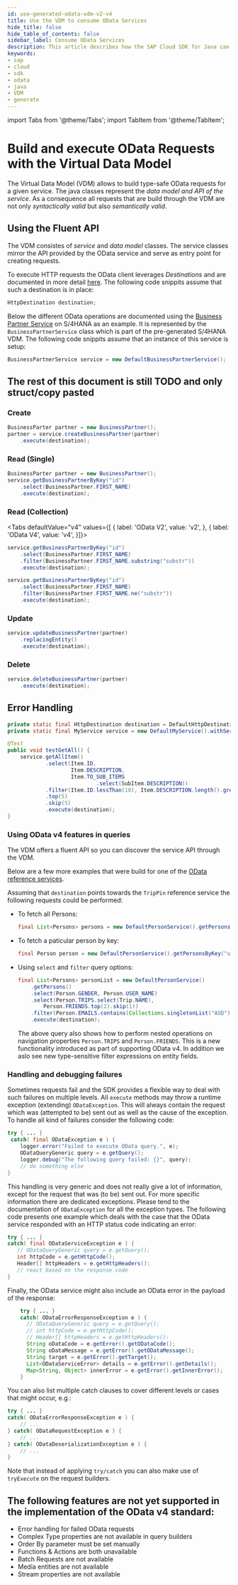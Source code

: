 ```yaml
---
id: use-generated-odata-vdm-v2-v4
title: Use the VDM to consume OData Services
hide_title: false
hide_table_of_contents: false
sidebar_label: Consume OData Services
description: This article describes how the SAP Cloud SDK for Java can be used to build and run OData requests.
keywords:
- sap
- cloud
- sdk
- odata
- java
- VDM
- generate
---
```


import Tabs from '@theme/Tabs';
import TabItem from '@theme/TabItem';

# Build and execute OData Requests with the Virtual Data Model #

The Virtual Data Model (VDM) allows to build type-safe OData requests for a given service. The java classes represent the _data model and API of the service_. As a consequence all requests that are build through the VDM are not only _syntactically valid_ but also _semantically valid_.

## Using the Fluent API ##

The VDM consistes of _service_ and _data model_ classes. The service classes mirror the API provided by the OData service and serve as entry point for creating requests.

To execute HTTP requests the OData client leverages _Destinations_ and are documented in more detail [here](/docs/java/features/connectivity). The following code snippits assume that such a destination is in place:

```JAVA
HttpDestination destination;
```

Below the different OData operations are documented using the [Business Partner Service](https://api.sap.com/api/API_BUSINESS_PARTNER/resource) on S/4HANA as an example. It is represented by the `BusinessPartnerService` class which is part of the pre-generated S/4HANA VDM. The following code snippits assume that an instance of this service is setup:

```JAVA
BusinessPartnerService service = new DefaultBusinessPartnerService();
```

## The rest of this document is still TODO and only struct/copy pasted ##

### Create ###

```JAVA
BusinessParter partner = new BusinessPartner();
partner = service.createBusinessPartner(partner)
    .execute(destination);
```

### Read (Single) ###

```JAVA
BusinessParter partner = new BusinessPartner();
service.getBusinessPartnerByKey("id")
    .select(BusinessPartner.FIRST_NAME)
    .execute(destination);
```

### Read (Collection) ###

<Tabs defaultValue="v4" values={[
{ label: 'OData V2', value: 'v2', },
{ label: 'OData V4', value: 'v4', }]}>
<TabItem value="v4">

```JAVA
service.getBusinessPartnerByKey("id")
    .select(BusinessPartner.FIRST_NAME)
    .filter(BusinessPartner.FIRST_NAME.substring("substr"))
    .execute(destination);
```

</TabItem>
<TabItem value="v2">

```JAVA
service.getBusinessPartnerByKey("id")
    .select(BusinessPartner.FIRST_NAME)
    .filter(BusinessPartner.FIRST_NAME.ne("substr"))
    .execute(destination);
```

</TabItem>
</Tabs>

### Update ###

```JAVA
service.updateBusinessPartner(partner)
    .replacingEntity()
    .execute(destination);
```

### Delete ###

```JAVA
service.deleteBusinessPartner(partner)
    .execute(destination);
```

## Error Handling

```Java
private static final HttpDestination destination = DefaultHttpDestination.builder("https://my.service.url").build();
private static final MyService service = new DefaultMyService().withServicePath("/my/base/path");

@Test
public void testGetAll() {
    service.getAllItem()
            .select(Item.ID,
                    Item.DESCRIPTION,
                    Item.TO_SUB_ITEMS
                            .select(SubItem.DESCRIPTION))
            .filter(Item.ID.lessThan(10), Item.DESCRIPTION.length().greaterThan(20))
            .top(5)
            .skip(5)
            .execute(destination);
}
```

### Using OData v4 features in queries

The VDM offers a fluent API so you can discover the service API through the VDM.

Below are a few more examples that were build for one of the [OData reference services](https://www.odata.org/odata-services/).

Assuming that `destination` points towards the `TripPin` reference service the following requests could be performed:
* To fetch all Persons:
  ```java
  final List<Persons> persons = new DefaultPersonService().getPersons().execute(destination);
  ```
* To fetch a paticular person by key:
    ```java
    final Person person = new DefaultPersonService().getPersonsByKey("userName").execute(destination);
    ```
* Using `select` and `filter` query options:
    ```java
    final List<Persons> personList = new DefaultPersonService()
        .getPersons()
        .select(Person.GENDER, Person.USER_NAME)
        .select(Person.TRIPS.select(Trip.NAME),
            Person.FRIENDS.top(2).skip(1))
        .filter(Person.EMAILS.contains(Collections.singletonList("ASD")))
        .execute(destination);
    ```
  The above query also shows how to perform nested operations on navigation properties `Person.TRIPS` and `Person.FRIENDS`.
  This is a new functionality introduced as part of supporting OData v4. In addition we aslo see new type-sensitive filter expressions on entity fields.

### Handling and debugging failures

Sometimes requests fail and the SDK provides a flexible way to deal with such failures on multiple levels. All `execute` methods may throw a runtime exception (extending) `ODataException`. This will always contain the request which was (attempted to be) sent out as well as the cause of the exception. To handle all kind of failures consider the following code:

```java
try { ... }
 catch( final ODataException e ) {
    logger.error("Failed to execute OData query.", e);
    ODataQueryGeneric query = e.getQuery();
    logger.debug("The following query failed: {}", query);
    // do something else
}
```

This handling is very generic and does not really give a lot of information, except for the request that was (to be) sent out. For more specific information there are dedicated exceptions. Please tend to the documentation of `ODataException` for all the exception types. The following code presents one example which deals with the case that the OData service responded with an HTTP status code indicating an error:

 ```java
try { ... }
catch( final ODataServiceException e ) {
    // ODataQueryGeneric query = e.getQuery();
    int httpCode = e.getHttpCode();
    Header[] httpHeaders = e.getHttpHeaders():
    // react based on the response code
 }
 ```

Finally, the OData service might also include an OData error in the payload of the response:

```java
    try { ... }
    catch( ODataErrorResponseException e ) {
      // ODataQueryGeneric query = e.getQuery();
      // int httpCode = e.getHttpCode();
      // Header[] httpHeaders = e.getHttpHeaders():
      String oDataCode = e.getError().getODataCode();
      String oDataMessage = e.getError().getODataMessage();
      String target = e.getError().getTarget();
      List<ODataServiceError> details = e.getError().getDetails();
      Map<String, Object> innerError = e.getError().getInnerError();
    }
```

You can also list multiple catch clauses to cover different levels or cases that might occur, e.g.:

```java
try { ... }
catch( ODataErrorResponseException e ) {
    // ...
} catch( ODataRequestException e ) {
    // ...
} catch( ODataDeserializationException e ) {
    // ...
}
```

Note that instead of applying `try/catch` you can also make use of `tryExecute` on the request builders.


## The following features are not yet supported in the implementation of the OData v4 standard:
* Error handling for failed OData requests
* Complex Type properties are not available in query builders
* Order By parameter must be set manually
* Functions & Actions are both unavailable
* Batch Requests are not available
* Media entities are not available
* Stream properties are not available
